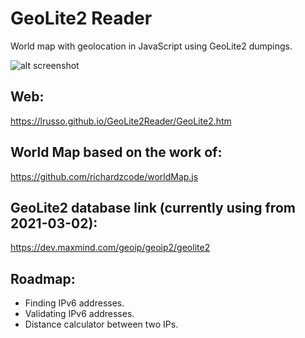 # GeoLite2 Reader

World map with geolocation in JavaScript using GeoLite2 dumpings.

![alt screenshot](https://raw.githubusercontent.com/lrusso/GeoLite2Reader/main/GeoLite2.png)

## Web:

https://lrusso.github.io/GeoLite2Reader/GeoLite2.htm

## World Map based on the work of:

https://github.com/richardzcode/worldMap.js

## GeoLite2 database link (currently using from 2021-03-02):

https://dev.maxmind.com/geoip/geoip2/geolite2

## Roadmap:

* Finding IPv6 addresses.
* Validating IPv6 addresses.
* Distance calculator between two IPs.
